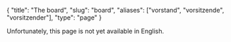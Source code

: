 {
    "title": "The board",
    "slug": "board",
    "aliases": ["vorstand", "vorsitzende", "vorsitzender"],
    "type": "page"
}

Unfortunately, this page is not yet available in English.

